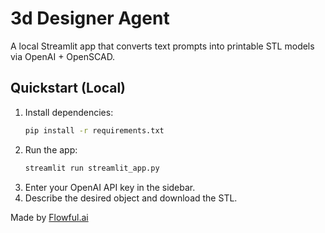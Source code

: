 # 3d Designer Agent

A local Streamlit app that converts text prompts into printable STL models via OpenAI + OpenSCAD.

## Quickstart (Local)

1. Install dependencies:
   ```bash
   pip install -r requirements.txt
   ```
2. Run the app:
   ```bash
   streamlit run streamlit_app.py
   ```
3. Enter your OpenAI API key in the sidebar.
4. Describe the desired object and download the STL.

Made by [Flowful.ai](https://flowful.ai) 